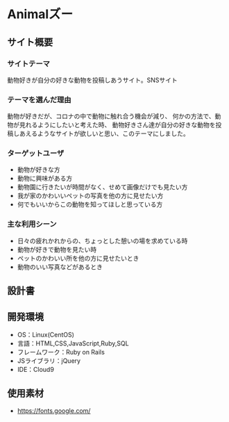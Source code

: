 # Animalズー

## サイト概要
### サイトテーマ
動物好きが自分の好きな動物を投稿しあうサイト。SNSサイト

### テーマを選んだ理由
動物が好きだが、コロナの中で動物に触れ合う機会が減り、
何かの方法で、動物が見れるようにしたいと考えた時、
動物好きさん達が自分の好きな動物を投稿しあえるようなサイトが欲しいと思い、このテーマにしました。

### ターゲットユーザ
- 動物が好きな方
- 動物に興味がある方
- 動物園に行きたいが時間がなく、せめて画像だけでも見たい方
- 我が家のかわいいペットの写真を他の方に見せたい方
- 何でもいいからこの動物を知ってほしと思っている方

### 主な利用シーン
- 日々の疲れかれからの、ちょっとした憩いの場を求めている時
- 動物が好きで動物を見たい時
- ペットのかわいい所を他の方に見せたいとき
- 動物のいい写真などがあるとき

## 設計書


## 開発環境
- OS：Linux(CentOS)
- 言語：HTML,CSS,JavaScript,Ruby,SQL
- フレームワーク：Ruby on Rails
- JSライブラリ：jQuery
- IDE：Cloud9

## 使用素材
- https://fonts.google.com/